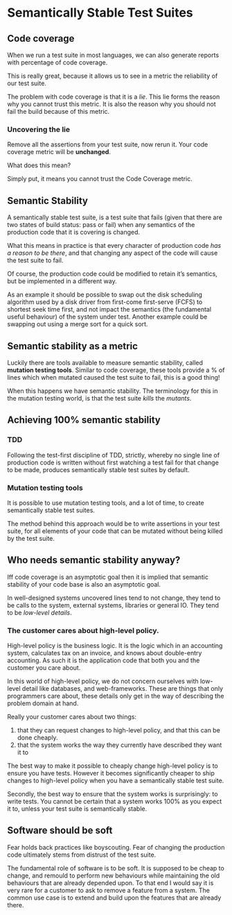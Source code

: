 # Semantically Stable Test Suites

## Code coverage

When we run a test suite in most languages, we can also generate reports with percentage of code coverage.

This is really great, because it allows us to see in a metric the reliability of our test suite.

The problem with code coverage is that it is a *lie*. This lie forms the reason why you cannot trust this metric. It is also the reason why you should not fail the build because of this metric.

### Uncovering the lie

Remove all the assertions from your test suite, now rerun it. Your code coverage metric will be **unchanged**.

What does this mean?

Simply put, it means you cannot trust the Code Coverage metric.

##  Semantic Stability

A semantically stable test suite, is a test suite that fails (given that there are two states of build status: pass or fail) when any semantics of the production code that it is covering is changed.

What this means in practice is that every character of production code *has a reason to be there*, and that changing any aspect of the code will cause the test suite to fail.

Of course, the production code could be modified to retain it’s semantics, but be implemented in a different way. 

As an example it should be possible to swap out the disk scheduling algorithm used by a disk driver from first-come first-serve (FCFS) to shortest seek time first, and not impact the semantics (the fundamental useful behaviour) of the system under test. Another example could be swapping out using a merge sort for a quick sort.

## Semantic stability as a metric

Luckily there are tools available to measure semantic stability, called **mutation testing tools**. Similar to code coverage, these tools provide a % of lines which when mutated caused the test suite to fail, this is a good thing! 

When this happens we have semantic stability. The terminology for this in the mutation testing world, is that the test suite *kills* the *mutants*.

## Achieving 100% semantic stability

### TDD

Following the test-first discipline of TDD, strictly, whereby no single line of production code is written without first watching a test fail for that change to be made, produces semantically stable test suites by default.

### Mutation testing tools

It is possible to use mutation testing tools, and a lot of time, to create semantically stable test suites. 

The method behind this approach would be to write assertions in your test suite, for all elements of your code that can be mutated without being killed by the test suite.

## Who needs semantic stability anyway?

Iff code coverage is an asymptotic goal then it is implied that semantic stability of your code base is also an asymptotic goal.

In well-designed systems uncovered lines tend to not change, they tend to be calls to the system, external systems, libraries or general IO. They tend to be *low-level details*.

### The customer cares about high-level policy.

High-level policy is the business logic. It is the logic which in an accounting system, calculates tax on an invoice, and knows about double-entry accounting. As such it is the application code that both you and the customer you care about. 

In this world of high-level policy, we do not concern ourselves with low-level detail like databases, and web-frameworks. These are things that only programmers care about, these details only get in the way of describing the problem domain at hand.

Really your customer cares about two things: 

1. that they can request changes to high-level policy, and that this can be done cheaply.
2. that the system works the way they currently have described they want it to

The best way to make it possible to cheaply change high-level policy is to ensure you have tests. However it becomes significantly cheaper to ship changes to high-level policy when you have a semantically stable test suite.

Secondly, the best way to ensure that the system works is surprisingly: to write tests. You cannot be certain that a system works 100% as you expect it to, unless your test suite is semantically stable. 

## Software should be soft

Fear holds back practices like boyscouting. Fear of changing the production code ultimately stems from distrust of the test suite. 

The fundamental role of software is to be soft. It is supposed to be cheap to change, and remould to perform new behaviours while maintaining the old behaviours that are already depended upon. To that end I would say it is very rare for a customer to ask to remove a feature from a system. The common use case is to extend and build upon the features that are already there.

